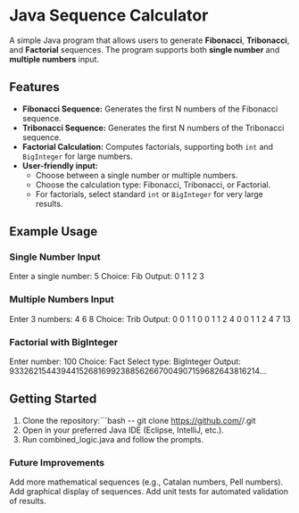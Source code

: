 # Java Sequence Calculator

A simple Java program that allows users to generate **Fibonacci**, **Tribonacci**, and **Factorial** sequences. The program supports both **single number** and **multiple numbers** input.

## Features

- **Fibonacci Sequence:** Generates the first N numbers of the Fibonacci sequence.  
- **Tribonacci Sequence:** Generates the first N numbers of the Tribonacci sequence.  
- **Factorial Calculation:** Computes factorials, supporting both `int` and `BigInteger` for large numbers.  
- **User-friendly input:**  
  - Choose between a single number or multiple numbers.  
  - Choose the calculation type: Fibonacci, Tribonacci, or Factorial.  
  - For factorials, select standard `int` or `BigInteger` for very large results.

## Example Usage
### Single Number Input
Enter a single number: 5
Choice: Fib
Output: 0 1 1 2 3

### Multiple Numbers Input
Enter 3 numbers: 4 6 8
Choice: Trib
Output:
0 0 1 1
0 0 1 1 2 4
0 0 1 1 2 4 7 13

### Factorial with BigInteger
Enter number: 100
Choice: Fact
Select type: BigInteger
Output: 933262154439441526816992388562667004907159682643816214...


## Getting Started
1. Clone the repository:```bash -- git clone https://github.com/<your-username>/<repo-name>.git
2. Open in your preferred Java IDE (Eclipse, IntelliJ, etc.).
3. Run combined_logic.java and follow the prompts.


### Future Improvements
Add more mathematical sequences (e.g., Catalan numbers, Pell numbers).
Add graphical display of sequences.
Add unit tests for automated validation of results.
